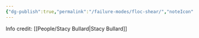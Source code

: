 ```yaml
---
{"dg-publish":true,"permalink":"/failure-modes/floc-shear/","noteIcon":"","created":"2025-07-07T14:23:44.548-05:00"}
---
```


Info credit: [[People/Stacy Bullard\|Stacy Bullard]]